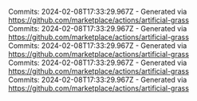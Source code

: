 Commits: 2024-02-08T17:33:29.967Z - Generated via https://github.com/marketplace/actions/artificial-grass
<br>
Commits: 2024-02-08T17:33:29.967Z - Generated via https://github.com/marketplace/actions/artificial-grass
<br>
Commits: 2024-02-08T17:33:29.967Z - Generated via https://github.com/marketplace/actions/artificial-grass
<br>
Commits: 2024-02-08T17:33:29.967Z - Generated via https://github.com/marketplace/actions/artificial-grass
<br>
Commits: 2024-02-08T17:33:29.967Z - Generated via https://github.com/marketplace/actions/artificial-grass
<br>
